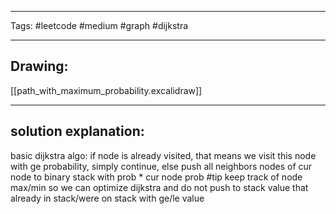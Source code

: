 

----

Tags: #leetcode #medium #graph #dijkstra

----

## Drawing:
[[path_with_maximum_probability.excalidraw]]

----


## solution explanation:
basic dijkstra algo: if node is already visited, that means we visit this node with ge probability, simply continue, else push all neighbors nodes of cur node to binary stack with prob * cur node prob
#tip keep track of node max/min so we can optimize dijkstra and do not push to stack value that already in stack/were on stack with ge/le value